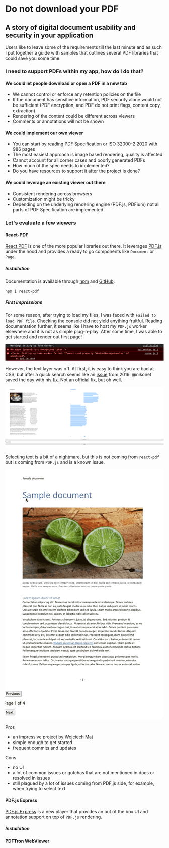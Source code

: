 # Do not download your PDF
## A story of digital document usability and security in your application

Users like to leave some of the requirements till the last minute and as such I put together a guide with samples that outlines several PDF libraries that could save you some time. 

### I need to support PDFs within my app, how do I do that?

#### We could let people download or open a PDF in a new tab

- We cannot control or enforce any retention policies on the file
- If the document has sensitive information, PDF security alone would not be sufficient (PDF encryption, and PDF do not print flags, content copy, extraction)
- Rendering of the content could be different across viewers
- Comments or annotations will not be shown

#### We could implement our own viewer

- You can start by reading PDF Specification or ISO 32000-2:2020 with 986 pages
- The most easiest approach is image based rendering, quality is affected
- Cannot account for all corner cases and poorly generated PDFs
- How much of the spec needs to implemented?
- Do you have resources to support it after the project is done?

#### We could leverage an existing viewer out there

- Consistent rendering across browsers
- Customization might be tricky
- Depending on the underlying rendering engine (PDF.js, PDFium) not all parts of PDF Specification are implemented

### Let's evaluate a few viewers

#### React-PDF

[React PDF](https://www.npmjs.com/package/react-pdf) is one of the more popular libraries out there. It leverages [PDF.js](https://mozilla.github.io/pdf.js/) under the hood and provides a ready to go components like `Document` or `Page`. 

##### Installation

Documentation is available through [npm](https://www.npmjs.com/package/react-pdf) and [GitHub](https://github.com/wojtekmaj/react-pdf).

`npm i react-pdf`

##### First impressions

For some reason, after trying to load my files, I was faced with `Failed to load PDF file`. Checking the console did not yield anything fruitful. Reading documentation further, it seems like I have to host my `PDF.js` worker elsewhere and it is not as simple plug-n-play. After some time, I was able to get started and render out first page!

![errors in react-pdf](./assets/screenshots/react-pdf/React-PDF.png)

However, the text layer was off. At first, it is easy to think you are bad at CSS, but after a quick search seems like an [issue](https://github.com/wojtekmaj/react-pdf/issues/332) from 2019. @nikonet saved the day with his [fix](https://github.com/wojtekmaj/react-pdf/issues/332#issuecomment-458121654). Not an official fix, but oh well. 

![text layer shift in react-pdf](./assets/screenshots/react-pdf/React-PDF-text-layer.png)

Selecting text is a bit of a nightmare, but this is not coming from `react-pdf` but is coming from `PDF.js` and is a known issue.

![selection in react-pdf](./assets/screenshots/react-pdf/react-pdf-selection.gif)

Pros
+ an impressive project by [Wojciech Maj](https://wojtekmaj.pl/)
+ simple enough to get started
+ frequent commits and updates

Cons
- no UI
- a lot of common issues or gotchas that are not mentioned in docs or resolved in issues
- still plagued by a lot of issues coming from PDF.js side, for example, when trying to select text

#### PDF.js Express

[PDF.js Express](https://pdfjs.express/) is a new player that provides an out of the box UI and annotation support on top of `PDF.js` rendering. 

##### Installation



#### PDFTron WebViewer



